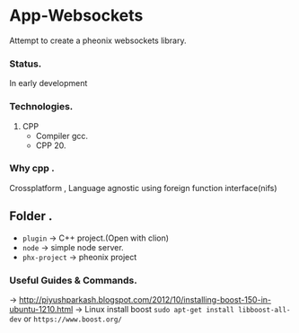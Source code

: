 # App-Websockets
Attempt to create a pheonix websockets library.

### Status.
In early development

### Technologies.
1. CPP 
    * Compiler gcc.
    * CPP 20.

### Why cpp .
Crossplatform , Language agnostic using foreign function interface(nifs) 

## Folder .
* `plugin` -> C++ project.(Open with clion)
* `node` -> simple node server. 
* `phx-project` -> pheonix project 


### Useful Guides & Commands.

-> http://piyushparkash.blogspot.com/2012/10/installing-boost-150-in-ubuntu-1210.html
-> Linux install boost `sudo apt-get install libboost-all-dev` or `https://www.boost.org/`

